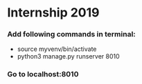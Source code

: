 # Internship 2019

### Add following commands in terminal:  
  * source myvenv/bin/activate   
  * python3 manage.py runserver 8010  
### Go to localhost:8010
